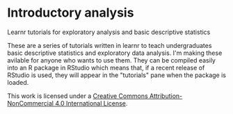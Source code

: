# Introductory analysis
Learnr tutorials for exploratory analysis and basic descriptive statistics

These are a series of tutorials written in learnr to teach undergraduates basic descriptive statistics and exploratory data analysis. I'm making these avilable for anyone who wants to use them. They can be compiled easily into an R package in RStudio which means that, if a recent release of RStudio is used, they will appear in the "tutorials" pane when the package is loaded.

This work is licensed under a [Creative Commons Attribution-NonCommercial 4.0 International License](https://creativecommons.org/licenses/by-nc/4.0/).

